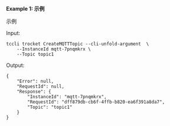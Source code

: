 **Example 1: 示例**

示例

Input: 

```
tccli trocket CreateMQTTTopic --cli-unfold-argument  \
    --InstanceId mqtt-7pnqmkrx \
    --Topic topic1
```

Output: 
```
{
    "Error": null,
    "RequestId": null,
    "Response": {
        "InstanceId": "mqtt-7pnqmkrx",
        "RequestId": "dff879db-cb6f-4ffb-b820-ea6f391a8da7",
        "Topic": "topic1"
    }
}
```

